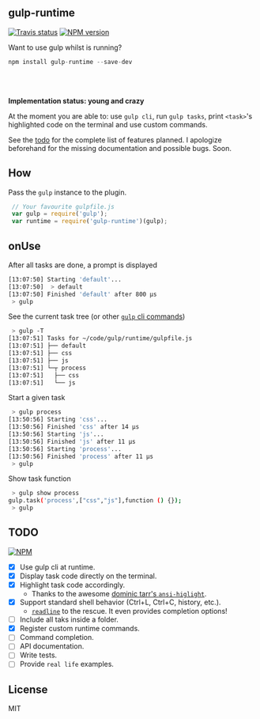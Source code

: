 ## gulp-runtime
[![Travis status](https://travis-ci.org/stringparser/gulp-runtime.svg?branch=master)](https://travis-ci.org/stringparser/gulp-runtime/builds)
[![NPM version](https://badge.fury.io/js/gulp-runtime.svg)](http://badge.fury.io/js/gulp-runtime)

 Want to use gulp whilst is running?
 ```js
 npm install gulp-runtime --save-dev
 ```
<br />
<br />

<b>Implementation status: young and crazy</b>

At the moment you are able to: use `gulp cli`, run `gulp tasks`, print `<task>`'s highlighted code on the terminal and use custom commands.

See the [todo](#todo) for the complete list of features planned.
I apologize beforehand for the missing documentation and possible bugs. Soon.

## How

Pass the `gulp` instance to the plugin.

```js
 // Your favourite gulpfile.js
 var gulp = require('gulp');
 var runtime = require('gulp-runtime')(gulp);
```

## onUse

After all tasks are done, a prompt is displayed
```bash
[13:07:50] Starting 'default'...
[13:07:50]  > default
[13:07:50] Finished 'default' after 800 μs
 > gulp
```

See the current task tree (or other [`gulp` cli commands](https://github.com/gulpjs/gulp/blob/master/docs/CLI.md))
```bash
 > gulp -T
[13:07:51] Tasks for ~/code/gulp/runtime/gulpfile.js
[13:07:51] ├── default
[13:07:51] ├── css
[13:07:51] ├── js
[13:07:51] └─┬ process
[13:07:51]   ├── css
[13:07:51]   └── js
```
Start a given task
```bash
 > gulp process
[13:50:56] Starting 'css'...
[13:50:56] Finished 'css' after 14 μs
[13:50:56] Starting 'js'...
[13:50:56] Finished 'js' after 11 μs
[13:50:56] Starting 'process'...
[13:50:56] Finished 'process' after 11 μs
 > gulp
```

Show task function
``` bash
 > gulp show process
gulp.task('process',["css","js"],function () {});
 > gulp
```

## TODO

[![NPM](https://nodei.co/npm/gulp-runtime.png?downloads=true)](https://nodei.co/npm/gulp-runtime/)

 - [X] Use gulp cli at runtime.
 - [X] Display task code directly on the terminal.
 - [X] Highlight task code accordingly.
    * Thanks to the awesome [dominic tarr's `ansi-higlight`](https://github.com/dominictarr/ansi-highlight).
 - [X] Support standard shell behavior (Ctrl+L, Ctrl+C, history, etc.).
    * [`readline`](http://nodejs.org/api/readline.html) to the rescue. It even provides completion options!
 - [ ] Include all taks inside a folder.
 - [X] Register custom runtime commands.
 - [ ] Command completion.
 - [ ] API documentation.
 - [ ] Write tests.
 - [ ] Provide `real life` examples.

## License

MIT

